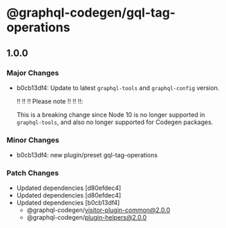 # @graphql-codegen/gql-tag-operations

## 1.0.0
### Major Changes

- b0cb13df4: Update to latest `graphql-tools` and `graphql-config` version.
  
  ‼️ ‼️ ‼️ Please note ‼️ ‼️ ‼️:
  
  This is a breaking change since Node 10 is no longer supported in `graphql-tools`, and also no longer supported for Codegen packages.

### Minor Changes

- b0cb13df4: new plugin/preset gql-tag-operations

### Patch Changes

- Updated dependencies [d80efdec4]
- Updated dependencies [d80efdec4]
- Updated dependencies [b0cb13df4]
  - @graphql-codegen/visitor-plugin-common@2.0.0
  - @graphql-codegen/plugin-helpers@2.0.0
